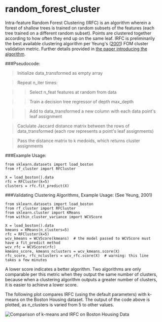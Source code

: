 # random_forest_cluster
Intra-feature Random Forest Clustering (IRFC) is an algorithm wherein a forest of shallow trees is trained on random subsets of the features (each tree trained on a different random subset). Points are clustered together according to how often they end up on the same leaf. IRFC is preliminarily the best available clustering algorithm per Yeung's ([2001](http://bioinformatics.oxfordjournals.org/content/17/4/309.short)) FOM cluster validation metric. Further details provided in [the paper introducing the algorithm](https://github.com/mkc1000/random_forest_cluster/blob/master/Intra-Feature_Random_Forest_Clustering.pdf).

###Pseudocode:


>  Initialize data_transformed as empty array

>  Repeat n_iter times:

>  >  Select n_feat features at random from data
	
>  >  Train a decision tree regressor of depth max_depth
	
>  >  Add to data_transformed a new column with each data point's leaf assignment
	
>  Caclulate Jaccard distance matrix between the rows of data_transformed (each row represents a point's leaf assignments)

>  Pass the distance matrix to k medoids, which returns cluster assignments


###Example Usage:

    from sklearn.datasets import load_boston
    from rf_cluster import RFCluster
    
    X = load_boston().data
    rfc = RFCluster(k=5)
    clusters = rfc.fit_predict(X)

###Validating Clustering Algorithms, Example Usage: (See Yeung, 2001)

    from sklearn.datasets import load_boston
    from rf_cluster import RFCluster
    from sklearn.cluster import KMeans
    from within_cluster_variance import WCVScore
   
    X = load_boston().data
    kmeans = KMeans(n_clusters=5)
    rfc = RFCluster(k=5)
    wcv_kmeans = WCVScore(kmeans)  # the model passed to WCVScore must have a fit_predict method
    wcv_rfc = WCVScore(rfc)
    kmeans_score, kmeans_nclusters = wcv_kmeans.score(X)
    rfc_score, rfc_nclusters = wcv_rfc.score(X)  # warning: this line takes a few minutes

A lower score indicates a better algorithm. Two algorithms are only comparable per this metric when they output the same number of clusters, because when a clustering algorithm outputs a greater number of clusters, it is easier to achieve a lower score.

The following plot compares IRFC (using the default parameters) with k-means on the Boston Housing dataset. The output of the code above is plotted, as n_clusters is varied from 5 to other values.

![Comparison of k-means and IRFC on Boston Housing Data](https://raw.githubusercontent.com/mkc1000/random_forest_cluster/master/Boston%20Housing%20Comparison.png)
